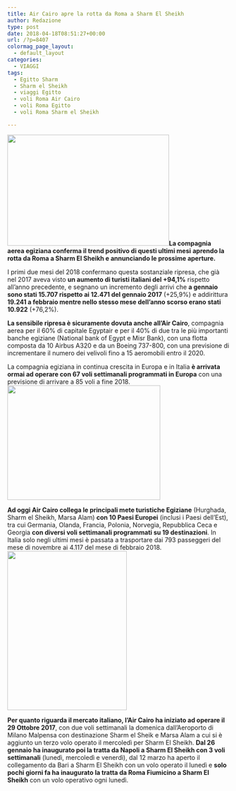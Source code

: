 ```yaml
---
title: Air Cairo apre la rotta da Roma a Sharm El Sheikh
author: Redazione
type: post
date: 2018-04-18T08:51:27+00:00
url: /?p=8407
colormag_page_layout:
  - default_layout
categories:
  - VIAGGI
tags:
  - Egitto Sharm
  - Sharm el Sheikh
  - viaggi Egitto
  - voli Roma Air Cairo
  - voli Roma Egitto
  - voli Roma Sharm el Sheikh

---
```

**<img decoding="async" loading="lazy" class=" wp-image-8408 alignleft" src="https://progressonline.it/wp-content/uploads/2018/04/Rick20ed20Essam-300x206.jpg" alt="" width="367" height="252" />La compagnia aerea egiziana conferma il trend positivo di questi ultimi mesi** **aprendo la rotta da Roma a Sharm El Sheikh e annunciando le prossime aperture.**

I primi due mesi del 2018 confermano questa sostanziale ripresa, che già nel 2017 aveva visto **un aumento di turisti italiani del +94,1%** rispetto all’anno precedente, e segnano un incremento degli arrivi che **a gennaio sono stati 15.707 rispetto ai 12.471 del gennaio 2017** (+25,9%) e addirittura **19.241 a febbraio mentre nello stesso mese dell’anno scorso erano stati 10.922** (+76,2%).

**La sensibile ripresa è sicuramente dovuta anche all’Air Cairo**, compagnia aerea per il 60% di capitale Egyptair e per il 40% di due tra le più importanti banche egiziane (National bank of Egypt e Misr Bank), con una flotta composta da 10 Airbus A320 e da un Boeing 737-800, con una previsione di incrementare il numero dei velivoli fino a 15 aeromobili entro il 2020.

La compagnia egiziana in continua crescita in Europa e in Italia **è arrivata ormai ad operare con 67 voli settimanali programmati in Europa** con una previsione di arrivare a 85 voli a fine 2018.<img decoding="async" loading="lazy" class=" wp-image-8414 alignright" src="https://progressonline.it/wp-content/uploads/2018/04/043204f8-7e54-49ec-b62d-1d93cf033078-300x225.jpg" alt="" width="347" height="260" />

**Ad oggi Air Cairo collega le principali mete turistiche Egiziane** (Hurghada, Sharm el Sheikh, Marsa Alam) **con 10 Paesi Europei** (inclusi i Paesi dell’Est), tra cui Germania, Olanda, Francia, Polonia, Norvegia, Repubblica Ceca e Georgia **con diversi voli settimanali programmati su 19 destinazioni**. In Italia solo negli ultimi mesi è passata a trasportare dai 793 passeggeri del mese di novembre ai 4.117 del mese di febbraio 2018.<img decoding="async" loading="lazy" class="wp-image-8413  alignleft" src="https://progressonline.it/wp-content/uploads/2018/04/2018-04-18-PHOTO-00000074-225x300.jpg" alt="" width="271" height="361" />

**Per quanto riguarda il mercato italiano, l’Air Cairo ha iniziato ad operare il 29 Ottobre 2017**, con due voli settimanali la domenica dall’Aeroporto di Milano Malpensa con destinazione Sharm el Sheik e Marsa Alam a cui si è aggiunto un terzo volo operato il mercoledì per Sharm El Sheikh. **Dal 26 gennaio ha inaugurato poi la tratta da Napoli a Sharm El Sheikh con 3 voli settimanali** (lunedì, mercoledì e venerdì), dal 12 marzo ha aperto il collegamento da Bari a Sharm El Sheikh con un volo operato il lunedì e **solo pochi giorni fa ha inaugurato la tratta da Roma Fiumicino a Sharm El Sheikh** con un volo operativo ogni lunedì.